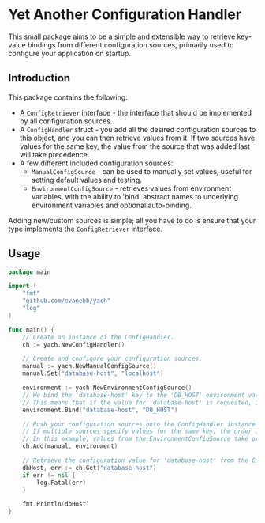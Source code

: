 # Yet Another Configuration Handler

This small package aims to be a simple and extensible way to retrieve key-value bindings from different configuration
sources, primarily used to configure your application on startup.

## Introduction

This package contains the following:

- A `ConfigRetriever` interface - the interface that should be implemented by all configuration sources.
- A `ConfigHandler` struct - you add all the desired configuration sources to this object, and you can then retrieve
  values from it. If two sources have values for the same key, the value from the source that was added last will take
  precedence.
- A few different included configuration sources:
    - `ManualConfigSource` - can be used to manually set values, useful for setting default values and testing.
    - `EnvironmentConfigSource` - retrieves values from environment variables, with the ability to 'bind' abstract names
      to underlying environment variables and optional auto-binding.

Adding new/custom sources is simple; all you have to do is ensure that your type implements the `ConfigRetriever`
interface.

## Usage

```go
package main

import (
	"fmt"
	"github.com/evanebb/yach"
	"log"
)

func main() {
	// Create an instance of the ConfigHandler.
	ch := yach.NewConfigHandler()

	// Create and configure your configuration sources.
	manual := yach.NewManualConfigSource()
	manual.Set("database-host", "localhost")

	environment := yach.NewEnvironmentConfigSource()
	// We bind the 'database-host' key to the 'DB_HOST' environment variable.
	// This means that if the value for 'database-host' is requested, it will look up the value of the 'DB_HOST' environment variable.
	environment.Bind("database-host", "DB_HOST")

	// Push your configuration sources onto the ConfigHandler instance.
	// If multiple sources specify values for the same key, the order in which the sources were added determines which value takes precedence.
	// In this example, values from the EnvironmentConfigSource take precedence over those from the ManualConfigSource, since it was added onto the stack later.
	ch.Add(manual, environment)

	// Retrieve the configuration value for 'database-host' from the ConfigHandler instance.
	dbHost, err := ch.Get("database-host")
	if err != nil {
		log.Fatal(err)
	}

	fmt.Println(dbHost)
}

```
